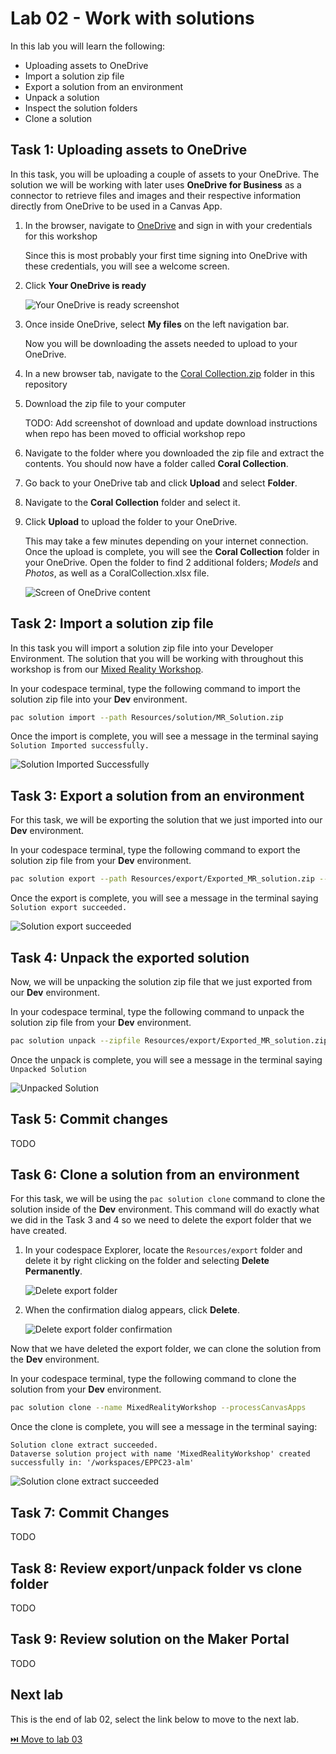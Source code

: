 # Lab 02 - Work with solutions

In this lab you will learn the following:

* Uploading assets to OneDrive
* Import a solution zip file
* Export a solution from an environment
* Unpack a solution
* Inspect the solution folders
* Clone a solution

## Task 1: Uploading assets to OneDrive

In this task, you will be uploading a couple of assets to your OneDrive. The solution we will be working with later uses **OneDrive for Business** as a connector to retrieve files and images and their respective information directly from OneDrive to be used in a Canvas App.

1. In the browser, navigate to [OneDrive](https://portal.office.com/onedrive) and sign in with your credentials for this workshop

    Since this is most probably your first time signing into OneDrive with these credentials, you will see a welcome screen.

2. Click **Your OneDrive is ready**

    ![Your OneDrive is ready screenshot](assets/onedrive-is-ready.png)

3. Once inside OneDrive, select **My files** on the left navigation bar.

    Now you will be downloading the assets needed to upload to your OneDrive.

4. In a new browser tab, navigate to the [Coral Collection.zip](../assets/OneDrive%20folder/Coral%20Collection.zip) folder in this repository

5. Download the zip file to your computer

    TODO: Add screenshot of download and update download instructions when repo has been moved to official workshop repo

6. Navigate to the folder where you downloaded the zip file and extract the contents. You should now have a folder called **Coral Collection**.

7. Go back to your OneDrive tab and click **Upload** and select **Folder**. 

8. Navigate to the **Coral Collection** folder and select it.

9. Click **Upload** to upload the folder to your OneDrive.

    This may take a few minutes depending on your internet connection. Once the upload is complete, you will see the **Coral Collection** folder in your OneDrive. Open the folder to find 2 additional folders; _Models_ and _Photos_, as well as a CoralCollection.xlsx file.

    ![Screen of OneDrive content](assets/onedrive-contents.png)

## Task 2: Import a solution zip file

In this task you will import a solution zip file into your Developer Environment. The solution that you will be working with throughout this workshop is from our [Mixed Reality Workshop](https://github.com/microsoft/PowerPlatformAdvocates/blob/main/Workshops/MR/README.md). 

In your codespace terminal, type the following command to import the solution zip file into your **Dev** environment. 

```bash
pac solution import --path Resources/solution/MR_Solution.zip
```

Once the import is complete, you will see a message in the terminal saying ```Solution Imported successfully.```

![Solution Imported Successfully](assets/solution-import-success.png)

## Task 3: Export a solution from an environment

For this task, we will be exporting the solution that we just imported into our **Dev** environment.

In your codespace terminal, type the following command to export the solution zip file from your **Dev** environment. 

```bash
pac solution export --path Resources/export/Exported_MR_solution.zip --name MixedRealityWorkshop
```

Once the export is complete, you will see a message in the terminal saying ```Solution export succeeded.```

![Solution export succeeded](assets/solution-export-success.png)

## Task 4: Unpack the exported solution

Now, we will be unpacking the solution zip file that we just exported from our **Dev** environment.

In your codespace terminal, type the following command to unpack the solution zip file from your **Dev** environment. 

```bash
pac solution unpack --zipfile Resources/export/Exported_MR_solution.zip --folder Resources/export/Unpacked_MR_solution --processCanvasApps
```

Once the unpack is complete, you will see a message in the terminal saying ```Unpacked Solution```

![Unpacked Solution](assets/unpacked-solution.png)

## Task 5: Commit changes

TODO

## Task 6: Clone a solution from an environment

For this task, we will be using the ```pac solution clone``` command to clone the solution inside of the **Dev** environment. This command will do exactly what we did in the Task 3 and 4 so we need to delete the export folder that we have created.

1. In your codespace Explorer, locate the ```Resources/export``` folder and delete it by right clicking on the folder and selecting **Delete Permanently**.

    ![Delete export folder](assets/delete-export-folder.png)

2. When the confirmation dialog appears, click **Delete**.

    ![Delete export folder confirmation](assets/delete-export-folder-confirmation.png)

Now that we have deleted the export folder, we can clone the solution from the **Dev** environment.

In your codespace terminal, type the following command to clone the solution from your **Dev** environment.

```bash
pac solution clone --name MixedRealityWorkshop --processCanvasApps
```

Once the clone is complete, you will see a message in the terminal saying:

 ```
 Solution clone extract succeeded.
 Dataverse solution project with name 'MixedRealityWorkshop' created successfully in: '/workspaces/EPPC23-alm'
 ```

![Solution clone extract succeeded](assets/solution-clone-extract-success.png)

## Task 7: Commit Changes

TODO

## Task 8: Review export/unpack folder vs clone folder

TODO

## Task 9: Review solution on the Maker Portal

TODO

## Next lab

This is the end of lab 02, select the link below to move to the next lab.

[⏭️ Move to lab 03](../lab-03/README.md)
